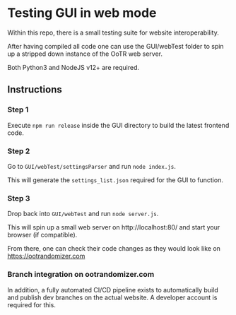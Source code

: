 # Testing GUI in web mode

Within this repo, there is a small testing suite for website interoperability. 

After having compiled all code one can use the GUI/webTest folder to spin up a stripped down instance of the OoTR web server.

Both Python3 and NodeJS v12+ are required.

## Instructions

### Step 1

Execute `npm run release` inside the GUI directory to build the latest frontend code.

### Step 2

Go to `GUI/webTest/settingsParser` and run `node index.js`.

This will generate the `settings_list.json` required for the GUI to function.

### Step 3

Drop back into `GUI/webTest` and run `node server.js`.

This will spin up a small web server on http://localhost:80/ and start your browser (if compatible).

From there, one can check their code changes as they would look like on https://ootrandomizer.com

### Branch integration on ootrandomizer.com

In addition, a fully automated CI/CD pipeline exists to automatically build and publish dev branches
 on the actual website. A developer account is required for this.
